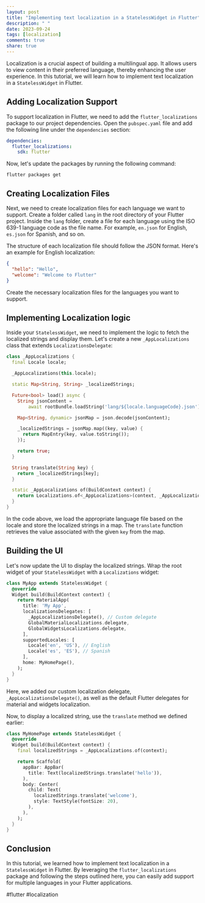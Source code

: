 ```yaml
---
layout: post
title: "Implementing text localization in a StatelessWidget in Flutter"
description: " "
date: 2023-09-24
tags: [localization]
comments: true
share: true
---
```


Localization is a crucial aspect of building a multilingual app. It allows users to view content in their preferred language, thereby enhancing the user experience. In this tutorial, we will learn how to implement text localization in a `StatelessWidget` in Flutter.

## Adding Localization Support

To support localization in Flutter, we need to add the `flutter_localizations` package to our project dependencies. Open the `pubspec.yaml` file and add the following line under the `dependencies` section:

```yaml
dependencies:
  flutter_localizations:
    sdk: flutter
```

Now, let's update the packages by running the following command:

```
flutter packages get
```

## Creating Localization Files

Next, we need to create localization files for each language we want to support. Create a folder called `lang` in the root directory of your Flutter project. Inside the `lang` folder, create a file for each language using the ISO 639-1 language code as the file name. For example, `en.json` for English, `es.json` for Spanish, and so on.

The structure of each localization file should follow the JSON format. Here's an example for English localization:

```json
{
  "hello": "Hello",
  "welcome": "Welcome to Flutter"
}
```

Create the necessary localization files for the languages you want to support.

## Implementing Localization logic

Inside your `StatelessWidget`, we need to implement the logic to fetch the localized strings and display them. Let's create a new `_AppLocalizations` class that extends `LocalizationsDelegate`:

```dart
class _AppLocalizations {
  final Locale locale;

  _AppLocalizations(this.locale);

  static Map<String, String> _localizedStrings;

  Future<bool> load() async {
    String jsonContent =
        await rootBundle.loadString('lang/${locale.languageCode}.json');

    Map<String, dynamic> jsonMap = json.decode(jsonContent);

    _localizedStrings = jsonMap.map((key, value) {
      return MapEntry(key, value.toString());
    });

    return true;
  }

  String translate(String key) {
    return _localizedStrings[key];
  }

  static _AppLocalizations of(BuildContext context) {
    return Localizations.of<_AppLocalizations>(context, _AppLocalizations);
  }
}
```

In the code above, we load the appropriate language file based on the locale and store the localized strings in a map. The `translate` function retrieves the value associated with the given `key` from the map.

## Building the UI

Let's now update the UI to display the localized strings. Wrap the root widget of your `StatelessWidget` with a `Localizations` widget:

```dart
class MyApp extends StatelessWidget {
  @override
  Widget build(BuildContext context) {
    return MaterialApp(
      title: 'My App',
      localizationsDelegates: [
        _AppLocalizationsDelegate(), // Custom delegate
        GlobalMaterialLocalizations.delegate,
        GlobalWidgetsLocalizations.delegate,
      ],
      supportedLocales: [
        Locale('en', 'US'), // English
        Locale('es', 'ES'), // Spanish
      ],
      home: MyHomePage(),
    );
  }
}
```

Here, we added our custom localization delegate, `_AppLocalizationsDelegate()`, as well as the default Flutter delegates for material and widgets localization.

Now, to display a localized string, use the `translate` method we defined earlier:

```dart
class MyHomePage extends StatelessWidget {
  @override
  Widget build(BuildContext context) {
    final localizedStrings = _AppLocalizations.of(context);

    return Scaffold(
      appBar: AppBar(
        title: Text(localizedStrings.translate('hello')),
      ),
      body: Center(
        child: Text(
          localizedStrings.translate('welcome'),
          style: TextStyle(fontSize: 20),
        ),
      ),
    );
  }
}
```

## Conclusion

In this tutorial, we learned how to implement text localization in a `StatelessWidget` in Flutter. By leveraging the `flutter_localizations` package and following the steps outlined here, you can easily add support for multiple languages in your Flutter applications.

#flutter #localization